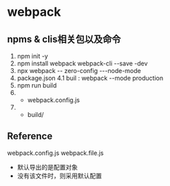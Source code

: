 # webpack
## npms & clis相关包以及命令
  1. npm init -y
  2. npm install webpack webpack-cli --save -dev
  3. npx webpack  -- zero-config ---node-mode
  4. package.json
    4.1 buil : webpack --mode production
  5. npm run build
  6. + webpack.config.js
  7. + build/
   
## Reference
   webpack.config.js
   webpack.file.js
   * 默认导出的是配置对象
   * 没有该文件时，则采用默认配置